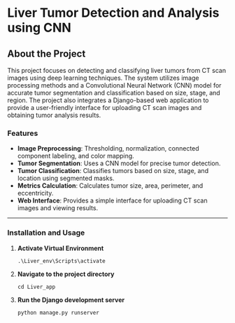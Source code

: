 # **Liver Tumor Detection and Analysis using CNN**

## **About the Project**  
This project focuses on detecting and classifying liver tumors from CT scan images using deep learning techniques. The system utilizes image processing methods and a Convolutional Neural Network (CNN) model for accurate tumor segmentation and classification based on size, stage, and region. The project also integrates a Django-based web application to provide a user-friendly interface for uploading CT scan images and obtaining tumor analysis results.

### **Features**  
- **Image Preprocessing**: Thresholding, normalization, connected component labeling, and color mapping.  
- **Tumor Segmentation**: Uses a CNN model for precise tumor detection.  
- **Tumor Classification**: Classifies tumors based on size, stage, and location using segmented masks.  
- **Metrics Calculation**: Calculates tumor size, area, perimeter, and eccentricity.  
- **Web Interface**: Provides a simple interface for uploading CT scan images and viewing results.  

---

### **Installation and Usage**  

1. **Activate Virtual Environment**  
   ``` 
   .\Liver_env\Scripts\activate
      ``` 
2. **Navigate to the project directory**
      ```
   cd Liver_app
   ``` 
3. **Run the Django development server**
      ```
   python manage.py runserver
